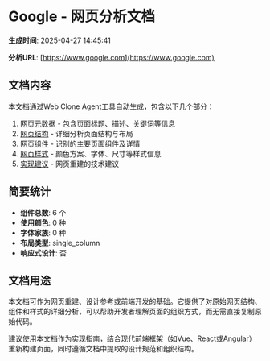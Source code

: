 # Google - 网页分析文档

**生成时间**: 2025-04-27 14:45:41

**分析URL**: [https://www.google.com](https://www.google.com)

## 文档内容

本文档通过Web Clone Agent工具自动生成，包含以下几个部分：

1. [网页元数据](1_metadata.md) - 包含页面标题、描述、关键词等信息
2. [网页结构](2_structure.md) - 详细分析页面结构与布局
3. [网页组件](3_components.md) - 识别的主要页面组件及详情
4. [网页样式](4_styles.md) - 颜色方案、字体、尺寸等样式信息
5. [实现建议](5_implementation.md) - 网页重建的技术建议

## 简要统计

- **组件总数**: 6 个
- **使用颜色**: 0 种
- **字体家族**: 0 种
- **布局类型**: single_column
- **响应式设计**: 否

## 文档用途

本文档可作为网页重建、设计参考或前端开发的基础。它提供了对原始网页结构、组件和样式的详细分析，可以帮助开发者理解页面的组织方式，而无需直接复制原始代码。

建议使用本文档作为实现指南，结合现代前端框架（如Vue、React或Angular）重新构建页面，同时遵循文档中提取的设计规范和组织结构。
